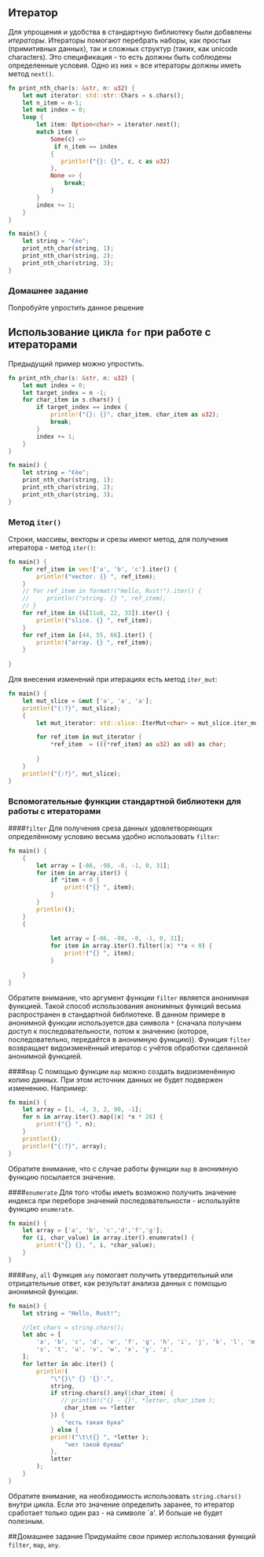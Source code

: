## Итератор
Для упрощения и удобства в стандартную библиотеку были добавлены *итераторы*. Итераторы помогают перебрать наборы, 
как простых (примитивных данных), так и сложных структур (таких, как unicode characters). Это спецификация - то есть должны
быть соблюдены определенные условия. Одно из них = все итераторы должны иметь метод `next()`.

```rust
fn print_nth_char(s: &str, n: u32) {
    let mut iterator: std::str::Chars = s.chars();
    let n_item = n-1;
    let mut index = 0;
    loop {
        let item: Option<char> = iterator.next();
        match item {
            Some(c) => 
             if n_item == index
            {
               println!("{}: {}", c, c as u32)
            },
            None => {
                break;
            }
        }
        index += 1;
    }
}

fn main() {
    let string = "€èe";
    print_nth_char(string, 1);
    print_nth_char(string, 2);
    print_nth_char(string, 3);
}
```

### Домашнее задание
Попробуйте упростить данное решение

## Использование цикла `for` при работе с итераторами
Предыдущий пример можно упростить.
```rust
fn print_nth_char(s: &str, n: u32) {
    let mut index = 0;
    let target_index = n -1;
    for char_item in s.chars() {
        if target_index == index {
            println!("{}: {}", char_item, char_item as u32);
            break;
        }
        index += 1;
    }
}

fn main() {
    let string = "€èe";
    print_nth_char(string, 1);
    print_nth_char(string, 2);
    print_nth_char(string, 3);
}
```

### Метод `iter()`
Строки, массивы, векторы и срезы имеют метод, для получения итератора - метод `iter()`:
```rust
fn main() {
    for ref_item in vec!['a', 'b', 'c'].iter() {
        println!("vector. {} ", ref_item);
    }
    // for ref_item in format!("Hello, Rust!").iter() {
    //     println!("string. {} ", ref_item);
    // }
    for ref_item in (&[11u8, 22, 33]).iter() {
        println!("slice. {} ", ref_item);
    }
    for ref_item in [44, 55, 66].iter() {
        println!("array. {} ", ref_item);
    }
    
}
```

Для внесения изменений при итерациях есть метод `iter_mut`:
```rust
fn main() {
    let mut_slice = &mut ['a', 'a', 'a'];
    println!("{:?}", mut_slice);
    {
        let mut_iterator: std::slice::IterMut<char> = mut_slice.iter_mut();

        for ref_item in mut_iterator {
            *ref_item  = (((*ref_item) as u32) as u8) as char;
            
        }
    }
    println!("{:?}", mut_slice);
}

```
### Вспомогательные функции стандартной библиотеки для работы с итераторами
####`filter`
Для получения среза данных удовлетворяющих определённому условию весьма удобно использовать `filter`:

```rust
fn main() {
    {
        let array = [-86, -98, -0, -1, 0, 31];
        for item in array.iter() {
            if *item < 0 {
                print!("{} ", item);
            }
        }
        println!();
    }
    {
        
            let array = [-86, -98, -0, -1, 0, 31];
            for item in array.iter().filter(|x| **x < 0) {
                print!("{} ", item);
            }
       
    }
}

```
Обратите внимание, что аргумент функции `filter` является анонимная функцией. Такой способ использования анонимных функций 
 весьма распространен в стандартной библиотеке. 
В данном примере в анонимной функции используется два символа `*` (сначала получаем доступ к последовательности, потом к значению (которое, последовательно, передаётся в анонимную функцию)). Функция `filter` возвращает видоизменённый итератор с учётов
обработки сделанной анонимной функцией.

####`map`
С помощью функции `map` можно создать видоизменённую копию данных. При этом источник данных не будет подвержен изменению.
Например:
```rust
fn main() {
    let array = [1, -4, 3, 2, 90, -1];
    for n in array.iter().map(|x| *x * 28) {
        print!("{} ", n);
    }
    println!();
    println!("{:?}", array);
}
```
Обратите внимание, что с случае работы функции `map` в анонимную функцию посылается значение.

####`enumerate`
Для того чтобы иметь возможно получить значение индекса при переборе значений последовательности - используйте функцию `enumerate`.
```rust
fn main() {
    let array = ['a', 'b', 'c','d','f','g'];
    for (i, char_value) in array.iter().enumerate() {
        print!("{} {}, ", i, *char_value);
    }
}
```

####`any`, `all`
Функция `any` помогает получить утвердительный или отрицательные ответ, как результат анализа данных с помощью анонимной функции.
```rust
fn main() {
    let string = "Hello, Rust!";

    //let chars = string.chars();
    let abc = [
        'a', 'b', 'c', 'd', 'e', 'f', 'g', 'h', 'i', 'j', 'k', 'l', 'm', 'n', 'o', 'p', 'q', 'r',
        's', 't', 'u', 'v', 'w', 'x', 'y', 'z',
    ];
    for letter in abc.iter() {
        println!(
            "\"{}\" {} '{}'.",
            string,
            if string.chars().any(|char_item| {
               // println!("{} - {}", *letter, char_item );
                char_item == *letter
            }) {
                "есть такая бука"
            } else {
            print!("\t\t{} ", *letter );
                "нет такой буквы"
            },
            letter
        );
    }
}

```
Обратите внимание, на необходимость использовать `string.chars()` внутри цикла. Если это значение определить заранее, то итератор сработает только один раз - на символе `a'. И больше не будет полезным.

##Домашнее задание
Придумайте свои пример использования функций `filter`, `map`, `any`.


